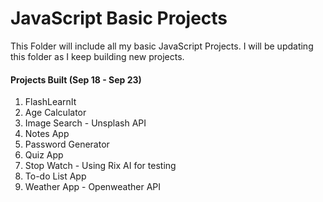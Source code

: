 # JavaScript Basic Projects
This Folder will include all my basic JavaScript Projects. I will be updating this folder as I keep building new projects.

#### Projects Built (Sep 18 - Sep 23)
1. FlashLearnIt
2. Age Calculator
3. Image Search - Unsplash API
4. Notes App
5. Password Generator
6. Quiz App
7. Stop Watch - Using Rix AI for testing
8. To-do List App
9. Weather App - Openweather API
